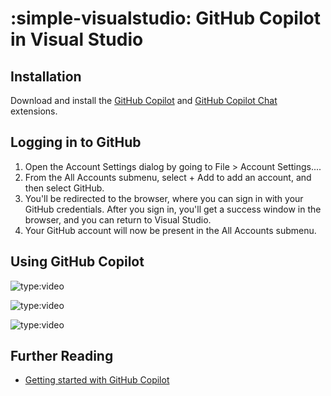 # :simple-visualstudio: GitHub Copilot in Visual Studio

## Installation

Download and install the [GitHub Copilot](https://marketplace.visualstudio.com/items?itemName=GitHub.copilotvs)
and [GitHub Copilot Chat](https://marketplace.visualstudio.com/items?itemName=VisualStudioExptTeam.VSGitHubCopilot)
extensions.

## Logging in to GitHub

1. Open the Account Settings dialog by going to File > Account Settings....
2. From the All Accounts submenu, select + Add to add an account, and then select GitHub.
3. You'll be redirected to the browser, where you can sign in with your GitHub credentials. After you sign in, you'll get a success window in the browser, and you can return to Visual Studio.
4. Your GitHub account will now be present in the All Accounts submenu.

## Using GitHub Copilot

![type:video](https://www.youtube.com/embed/kc_A12G4Elk)

![type:video](https://www.youtube.com/embed/z1ycDvspv8U)

![type:video](https://www.youtube.com/embed/nsSNVZF8NYo)

## Further Reading

- [Getting started with GitHub Copilot](https://docs.github.com/en/copilot/using-github-copilot/getting-started-with-github-copilot)

